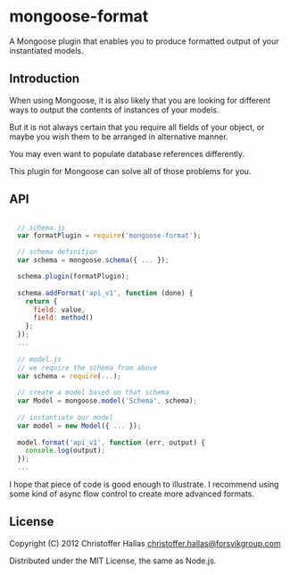 mongoose-format
===============

A Mongoose plugin that enables you to produce formatted output of your instantiated models.

Introduction
------------

When using Mongoose, it is also likely that you are looking for different ways to output the contents of instances of your models.

But it is not always certain that you require all fields of your object, or maybe you wish them to be arranged in alternative manner.

You may even want to populate database references differently.

This plugin for Mongoose can solve all of those problems for you.

API
---
```JavaScript

  // schema.js
  var formatPlugin = require('mongoose-format');

  // schema definition
  var schema = mongoose.schema({ ... });

  schema.plugin(formatPlugin);
  
  schema.addFormat('api_v1', function (done) {
    return {
      field: value,
      field: method()
    };
  });
  ...
  
  // model.js
  // we require the schema from above
  var schema = require(...);
  
  // create a model based on that schema
  var Model = mongoose.model('Schema', schema);
  
  // instantiate our model
  var model = new Model({ ... });
  
  model.format('api_v1', function (err, output) {
    console.log(output);
  });
  ...
```

I hope that piece of code is good enough to illustrate. I recommend using some kind of async flow control to create more advanced formats.

License
-------
Copyright (C) 2012 Christoffer Hallas <christoffer.hallas@forsvikgroup.com>

Distributed under the MIT License, the same as Node.js.
